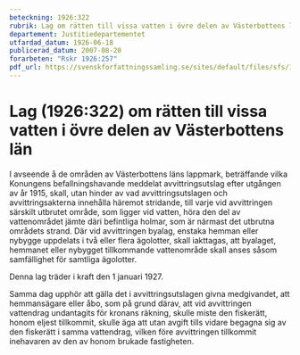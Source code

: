 ```yaml
---
beteckning: 1926:322
rubrik: Lag om rätten till vissa vatten i övre delen av Västerbottens län
departement: Justitiedepartementet
utfardad_datum: 1926-06-18
publicerad_datum: 2007-08-20
forarbeten: "Rskr 1926:257"
pdf_url: https://svenskforfattningssamling.se/sites/default/files/sfs/1926-06/SFS1926-322.pdf
---
```


# Lag (1926:322) om rätten till vissa vatten i övre delen av Västerbottens län

I avseende å de områden av Västerbottens läns lappmark, beträffande vilka Konungens befallningshavande meddelat avvittringsutslag efter utgången av år 1915, skall, utan hinder av  vad avvittringsutslagen och avvittringsakterna innehålla häremot stridande, till varje vid avvittringen särskilt utbrutet område, som ligger vid vatten, höra den del av vattenområdet jämte däri befintliga holmar, som är närmast det utbrutna områdets strand. Där vid avvittringen byalag, enstaka hemman eller nybygge uppdelats i två eller flera ägolotter, skall iakttagas, att byalaget, hemmanet eller nybygget tillkommande vattenområde skall anses såsom samfällighet för samtliga ägolotter.

Denna lag träder i kraft den 1 januari 1927.

Samma dag upphör att gälla det i avvittringsutslagen givna medgivandet, att hemmansägare eller åbo, som på grund därav, att vid avvittringen vattendrag undantagits för kronans räkning, skulle miste den fiskerätt, honom eljest tillkommit, skulle äga att utan avgift tills vidare begagna sig av den fiskerätt i samma vattendrag, vilken före avvittringen tillkommit inehavaren av den av honom brukade fastigheten.